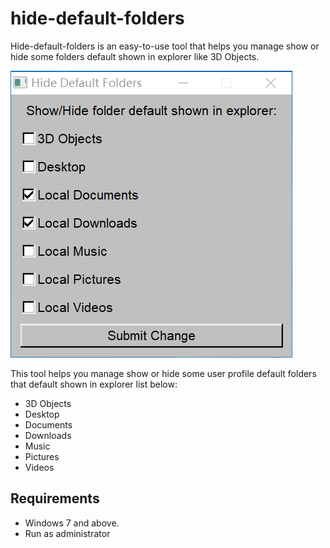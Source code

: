 # hide-default-folders

Hide-default-folders is an easy-to-use tool that helps you manage show or hide some folders default shown in explorer like 3D Objects.

![screenshot.png](screenshots/screenshot.png)

This tool helps you manage show or hide some user profile default folders that default shown in explorer list below:

 - 3D Objects
 - Desktop
 - Documents
 - Downloads
 - Music
 - Pictures
 - Videos

## Requirements

 - Windows 7 and above.
 - Run as administrator
